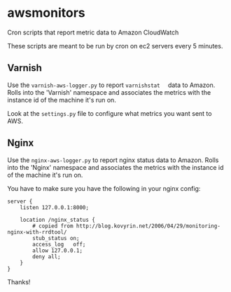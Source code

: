 awsmonitors
===========

Cron scripts that report metric data to Amazon CloudWatch

These scripts are meant to be run by cron on ec2 servers every 5 minutes.

## Varnish

Use the `varnish-aws-logger.py` to report `varnishstat	` data to Amazon. Rolls into the 'Varnish' namespace and associates the metrics with the instance id of the machine it's run on.

Look at the `settings.py` file to configure what metrics you want sent to AWS.

## Nginx

Use the `nginx-aws-logger.py` to report nginx status data to Amazon. Rolls into the 'Nginx' namespace and associates the metrics with the instance id of the machine it's run on.

You have to make sure you have	 the following in your nginx config:

	server {
		listen 127.0.0.1:8000;
	
		location /nginx_status {
			# copied from http://blog.kovyrin.net/2006/04/29/monitoring-nginx-with-rrdtool/
			stub_status on;
			access_log   off;
			allow 127.0.0.1;
			deny all;
		}
	}

Thanks!